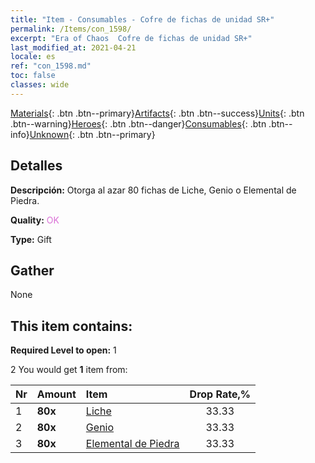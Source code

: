 ```yaml
---
title: "Item - Consumables - Cofre de fichas de unidad SR+"
permalink: /Items/con_1598/
excerpt: "Era of Chaos  Cofre de fichas de unidad SR+"
last_modified_at: 2021-04-21
locale: es
ref: "con_1598.md"
toc: false
classes: wide
---
```

 [Materials](/es/Items/){: .btn .btn--primary}[Artifacts](/es/Items/Artifacts/){: .btn .btn--success}[Units](/es/Items/Units/){: .btn .btn--warning}[Heroes](/es/Items/Heroes/){: .btn .btn--danger}[Consumables](/es/Items/Consumables/){: .btn .btn--info}[Unknown](/es/Items/Unknown/){: .btn .btn--primary}

## Detalles
 **Descripción:** Otorga al azar 80 fichas de Liche, Genio o Elemental de Piedra.

 **Quality:** <span style="color: #DA70D6">OK</span>

 **Type:** Gift

## Gather

  None

## This item contains:

 **Required Level to open:** 1

 2 You would get **1** item  from:

  | Nr | Amount |     Item    | Drop Rate,% |
  |:---|:-------|:------------|:---------:|
  | 1 |  **80x** | [Liche](/es/Items/unt_212/) | 33.33 | 
  | 2 |  **80x** | [Genio](/es/Items/unt_239/) | 33.33 | 
  | 3 |  **80x** | [Elemental de Piedra](/es/Items/unt_266/) | 33.33 | 
